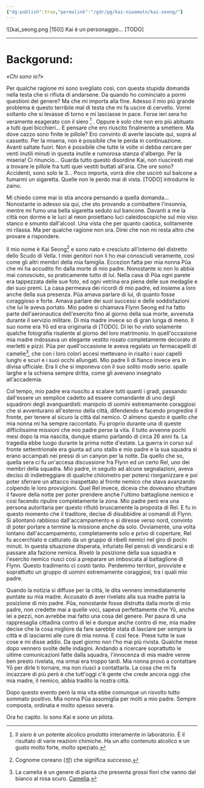 ```yaml
---
{"dg-publish":true,"permalink":"/gdr/pg/kai-niwamoto/kai-seong/"}
---
```




![[kai_seong.png \|150]]  Kai è un personaggio... [TODO]


---

# Backgorund:

_«Chi sono io?»_

Per qualche ragione mi sono svegliato così, con questa stupida domanda nella testa che si rifiuta di andarsene. Da quando ho cominciato a pormi questioni del genere? 
Ma che mi importa alla fine. Adesso il mio più grande problema è questo terribile mal di testa che mi fa uscire di cervello. Vorrei soltanto che si levasse di torno e mi lasciasse in pace. 
Forse ieri sera ho veramente esagerato con il siero [^1] . Oppure è solo che non ero più abituato a tutti quei bicchieri... E pensare che ero riuscito finalmente a smettere. 
Ma dove cazzo sono finite le pillole? Ero convinto di averle lasciate qui, sopra al cassetto. Per la miseria, non è possibile che le perda in continuazione. Avanti saltate fuori. Non è possibile che tutte le volte vi debba cercare per venti inutili minuti in questa inutile e rumorosa stanza d'albergo.
Per la miseria! Ci rinuncio...
Guarda tutto questo disordine Kai, non riusciresti mai a trovare le pillole fra tutti quei vestiti buttati all'aria. 
Che ore sono? Accidenti, sono solo le 3... Poco importa, vorrà dire che uscirò sul balcone a fumarmi un sigaretta. Quelle non le perdo mai di vista. 
[TODO] introdurre lo zaino. 

Mi chiedo come mai io stia ancora pensando a quella domanda... Nonostante io adesso sia qui, che sto provando a combattere l'insonnia, mentre mi fumo una bella sigaretta seduto sul bancone. Davanti a me la città non dorme e le luci al neon proiettano luci caleidoscopiche sul mio viso stanco e smunto dall'alcool. Una vista che per quanto caotica, solitamente mi rilassa. Ma per qualche ragione non ora.
Direi che non mi resta altro che provare a rispondere.

Il mio nome è Kai Seong[^2] e sono nato e cresciuto all'interno del distretto dello Scudo di Vella. I miei genitori non li ho mai conosciuti veramente, così come gli altri membri della mia famiglia. Eccezion fatta per mia nonna Pŭa che mi ha accudito fin dalla morte di mio padre. Nonostante io non lo abbia mai conosciuto, so praticamente tutto di lui. Nella casa di Pŭa ogni parete era tappezzata delle sue foto, ed ogni vetrina era piena delle sue medaglie e dei suoi premi. 
La casa permeava dei ricordi di mio padre, ed insieme a loro anche della sua presenza. Pŭa amava parlare di lui, di quanto fosse coraggioso e forte. Amava parlare dei suoi successi e delle soddisfazioni che lui le aveva portato. 
Mio padre si chiamava Flynn Seong ed ha fatto parte dell'aeronautica dell'esercito fino al giorno della sua morte, avvenuta durante il servizio militare. Di mia madre invece so di gran lunga di meno. Il suo nome era Yō ed era originaria di [TODO]. Di lei ho visto solamente qualche fotografia risalente al giorno del loro matrimonio. In quell'occasione mia madre indossava un elegante vestito rosato completamente decorato di merletti e pizzi. Pŭa per quell'occasione le aveva regalato un fermacapelli di camelie[^3], che con i loro colori accesi mettevano in risalto i suoi capelli lunghi e scuri e i suoi occhi allungati. 
Mio padre lì di fianco invece era in divisa ufficiale. Era li che si imponeva con il suo solito modo serio: spalle larghe e la schiena sempre dritta, come gli avevano insegnato all'accademia. 

Col tempo, mio padre era riuscito a scalare tutti quanti i gradi, passando dall'essere un semplice cadetto ad essere comandante di uno degli squadroni degli avanguardisti: manipolo di uomini estremamente coraggiosi che si avventurano all'esterno della città, difendendo e facendo progredire il fronte, per tenere al sicuro la città dal nemico. O almeno questo è quello che mia nonna mi ha sempre raccontato.
Fu proprio durante una di queste difficilissime missioni che mio padre perse la vita. Il tutto avvenne pochi mesi dopo la mia nascita, dunque stiamo parlando di circa 26 anni fa. 
La tragedia ebbe luogo durante la prima notte d'estate. La guerra in corso sul fronte settentrionale era giunta ad uno stallo e mio padre e la sua squadra si erano accampati nei pressi di un canyon per la notte. Da quello che so, quella sera ci fu un'accesa discussione fra Flynn ed un certo Rel, uno dei membri della squadra. Mio padre, in seguito ad alcune segnalazioni, aveva deciso di indietreggiare di qualche chilometro per potersi riorganizzare e poi poter sferrare un attacco inaspettato al fronte nemico che stava avanzando colpendo le loro provvigioni. Quel Rel invece, diceva che dovevano sfruttare il favore della notte  per poter prendere anche l'ultimo battaglione nemico e così facendo ripulire completamente la zona.
Mio padre però era una persona autoritaria per questo rifiutò bruscamente la proposta di Rel. E fu in questo momento che il traditore, decise di disubbidire ai comandi di Flynn. 
Si allontanò rabbioso dall'accampamento e si diresse verso nord, convinto di poter portare a termine la missione anche da solo. Ovviamente, una volta lontano dall'accampamento, completamente solo e privo di coperture, Rel fu accerchiato e catturato da un gruppo di ribelli nemici nel giro di pochi minuti. 
In questa situazione disperata, infuriato Rel pensò di vendicarsi e di passare alla fazione nemica. Rivelò la posizione della sua squadra e l'esercito nemico riuscì così a preparare un imboscata al battaglione di Flynn. Questo tradimento ci costò tanto. Perdemmo territori, provviste e soprattutto un gruppo di uomini estremamente coraggiosi, tra i quali mio padre.

Quando la notizia si diffuse per la città, le dita vennero immediatamente puntate su mia madre. Accusato di aver rivelato alla sua madre patria la posizione di mio padre. Pŭa, nonostante fosse distrutta dalla morte di mio padre, non credette mai a quelle voci, sapeva perfettamente che Yō, anche lei a pezzi, non avrebbe mai fatto una cosa del genere. 
Per paura di una rappresaglia cittadina contro di lei e dunque anche contro di me, mia madre decise che la cosa migliore da fare sarebbe stata di lasciare per sempre la città e di lasciarmi alle cure di mia nonna. E così fece. Prese tutte le sue cose e mi disse addio. Da quel giorno non l'ho mai più rivista. 
Qualche mese dopo vennero svolte delle indagini. Andando a ricercare soprattutto le ultime comunicazioni fatte dalla squadra, l'innocenza di mia madre venne ben presto rivelata, ma ormai era troppo tardi. Mia nonna provò a contattare Yō per dirle ti tornare, ma non riuscì a contattarla. La cosa che mi fa incazzare di più però è che tutt'oggi c'è gente che crede ancora oggi che mia madre, il nemico, abbia tradito la nostra città.

Dopo questo evento però la mia vita ebbe comunque un risvolto tutto sommato positivo. Mia nonna Pŭa assomiglia per molti a mio padre. Sempre composta, ordinata e molto spesso severa.  

Ora ho capito. Io sono Kai e sono un pilota.

[^1]: Il _siero_ è un potente alcolico prodotto interamente in laboratorio. È il risultato di varie reazioni chimiche. Ha un alto contenuto alcolico e un gusto molto forte, molto speziato.
[^2]: Cognome coreano (성) che significa _successo_.
[^3]: La camelia è un genere di pianta che presenta grossi fiori che vanno dal bianco al rosa scuro. [Camelia](https://commons.wikimedia.org/wiki/File:Camellia_japonica_%27Pink_Perfection%27.jpg#/media/File:Camellia_japonica_'Pink_Perfection'.jpg).







